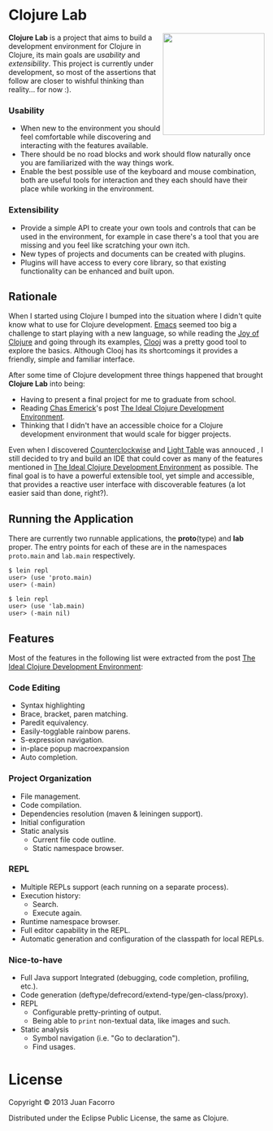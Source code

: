 # Clojure Lab

<img src="https://raw.github.com/jfacorro/clojure-lab/master/resources/logo.png" width="200" style="float:right" />

**Clojure Lab** is a project that aims to build a development environment for Clojure in Clojure, its main goals are *usability* and *extensibility*. This project is currently under development, so most of the assertions that follow are closer to wishful thinking than reality... for now :).

### Usability

- When new to the environment you should feel comfortable while discovering and interacting with the features available.
- There should be no road blocks and work should flow naturally once you are familiarized with the way things work.
- Enable the best possible use of the keyboard and mouse combination, both are useful tools for interaction and they each should have their place while working in the environment.

### Extensibility

- Provide a simple API to create your own tools and controls that can be used in the environment, for example in case there's a tool that you are missing and you feel like scratching your own itch.
- New types of projects and documents can be created with plugins.
- Plugins will have access to every core library, so that existing functionality can be enhanced and built upon.

## Rationale

When I started using Clojure I bumped into the situation where I didn't quite know what to use for Clojure development. [Emacs][6] seemed too big a challenge to start playing with a new language, so while reading the [Joy of Clojure][7] and going through its examples, [Clooj][4] was a pretty good tool to explore the basics. Although Clooj has its shortcomings it provides a friendly, simple and familiar interface.

After some time of Clojure development three things happened that brought **Clojure Lab** into being:

- Having to present a final project for me to graduate from school.
- Reading [Chas Emerick][2]'s post [The Ideal Clojure Development Environment][1].
- Thinking that I didn't have an accessible choice for a Clojure development environment that would scale for bigger projects.

Even when I discovered [Counterclockwise][3] and [Light Table][5] was annouced , I still decided to try and build an IDE that could cover as many of the features mentioned in [The Ideal Clojure Development Environment][1] as possible. The final goal is to have a powerful extensible tool, yet simple and accessible, that provides a reactive user interface with discoverable features (a lot easier said than done, right?).

## Running the Application

There are currently two runnable applications, the **proto**(type) and **lab** proper.
The entry points for each of these are in the namespaces `proto.main` and `lab.main` respectively.

    $ lein repl
    user> (use 'proto.main)
    user> (-main)

    $ lein repl
    user> (use 'lab.main)
    user> (-main nil)

## Features

Most of the features in the following list were extracted from the post [The Ideal Clojure Development Environment][1]:

### Code Editing

- Syntax highlighting
- Brace, bracket, paren matching.
- Paredit equivalency.
- Easily-togglable rainbow parens.
- S-expression navigation.
- in-place popup macroexpansion
- Auto completion.

### Project Organization

- File management.
- Code compilation.
- Dependencies resolution (maven & leiningen support).
- Initial configuration
- Static analysis
    - Current file code outline.
    - Static namespace browser.

### REPL
- Multiple REPLs support (each running on a separate process).
- Execution history:
    - Search.
    - Execute again.
- Runtime namespace browser.
- Full editor capability in the REPL.
- Automatic generation and configuration of the classpath for local REPLs.

### Nice-to-have
- Full Java support Integrated (debugging, code completion, profiling, etc.).
- Code generation (deftype/defrecord/extend-type/gen-class/proxy).
- REPL
    - Configurable pretty-printing of output.
    - Being able to `print` non-textual data, like images and such.
- Static analysis
    - Symbol navigation (i.e. "Go to declaration").
    - Find usages.

# License

Copyright © 2013 Juan Facorro

Distributed under the Eclipse Public License, the same as Clojure.

  [1]: http://cemerick.com/ideal-clojure-development-environment/
  [2]: http://cemerick.com/
  [3]: https://code.google.com/p/counterclockwise/
  [4]: https://github.com/arthuredelstein/clooj
  [5]: http://www.lighttable.com/
  [6]: http://www.gnu.org/software/emacs/
  [7]: http://joyofclojure.com/

